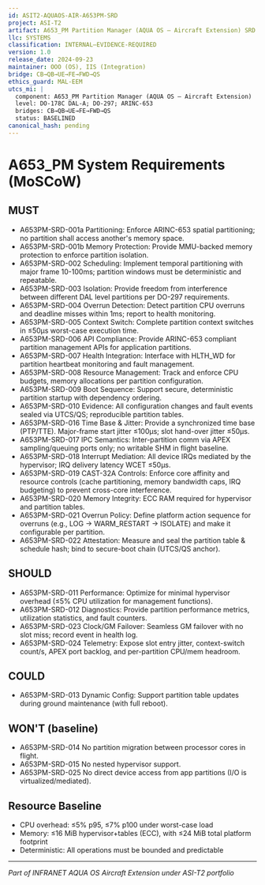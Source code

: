```yaml
---
id: ASIT2-AQUAOS-AIR-A653PM-SRD
project: ASI-T2
artifact: A653_PM Partition Manager (AQUA OS — Aircraft Extension) SRD
llc: SYSTEMS
classification: INTERNAL–EVIDENCE-REQUIRED
version: 1.0
release_date: 2024-09-23
maintainer: OOO (OS), IIS (Integration)
bridge: CB→QB→UE→FE→FWD→QS
ethics_guard: MAL-EEM
utcs_mi: |
  component: A653_PM Partition Manager (AQUA OS — Aircraft Extension)
  level: DO-178C DAL-A; DO-297; ARINC-653
  bridges: CB→QB→UE→FE→FWD→QS
  status: BASELINED
canonical_hash: pending
---
```


# A653_PM System Requirements (MoSCoW)

## MUST

- A653PM-SRD-001a Partitioning: Enforce ARINC-653 spatial partitioning; no partition shall access another's memory space.
- A653PM-SRD-001b Memory Protection: Provide MMU-backed memory protection to enforce partition isolation.
- A653PM-SRD-002 Scheduling: Implement temporal partitioning with major frame 10-100ms; partition windows must be deterministic and repeatable.
- A653PM-SRD-003 Isolation: Provide freedom from interference between different DAL level partitions per DO-297 requirements.
- A653PM-SRD-004 Overrun Detection: Detect partition CPU overruns and deadline misses within 1ms; report to health monitoring.
- A653PM-SRD-005 Context Switch: Complete partition context switches in ≤50μs worst-case execution time.
- A653PM-SRD-006 API Compliance: Provide ARINC-653 compliant partition management APIs for application partitions.
- A653PM-SRD-007 Health Integration: Interface with HLTH_WD for partition heartbeat monitoring and fault management.
- A653PM-SRD-008 Resource Management: Track and enforce CPU budgets, memory allocations per partition configuration.
- A653PM-SRD-009 Boot Sequence: Support secure, deterministic partition startup with dependency ordering.
- A653PM-SRD-010 Evidence: All configuration changes and fault events sealed via UTCS/QS; reproducible partition tables.
- A653PM-SRD-016 Time Base & Jitter: Provide a synchronized time base (PTP/TTE). Major-frame start jitter ≤100μs; slot hand-over jitter ≤50μs.
- A653PM-SRD-017 IPC Semantics: Inter-partition comm via APEX sampling/queuing ports only; no writable SHM in flight baseline.
- A653PM-SRD-018 Interrupt Mediation: All device IRQs mediated by the hypervisor; IRQ delivery latency WCET ≤50μs.
- A653PM-SRD-019 CAST-32A Controls: Enforce core affinity and resource controls (cache partitioning, memory bandwidth caps, IRQ budgeting) to prevent cross-core interference.
- A653PM-SRD-020 Memory Integrity: ECC RAM required for hypervisor and partition tables.
- A653PM-SRD-021 Overrun Policy: Define platform action sequence for overruns (e.g., LOG → WARM_RESTART → ISOLATE) and make it configurable per partition.
- A653PM-SRD-022 Attestation: Measure and seal the partition table & schedule hash; bind to secure-boot chain (UTCS/QS anchor).

## SHOULD

- A653PM-SRD-011 Performance: Optimize for minimal hypervisor overhead (≤5% CPU utilization for management functions).
- A653PM-SRD-012 Diagnostics: Provide partition performance metrics, utilization statistics, and fault counters.
- A653PM-SRD-023 Clock/GM Failover: Seamless GM failover with no slot miss; record event in health log.
- A653PM-SRD-024 Telemetry: Expose slot entry jitter, context-switch count/s, APEX port backlog, and per-partition CPU/mem headroom.

## COULD

- A653PM-SRD-013 Dynamic Config: Support partition table updates during ground maintenance (with full reboot).

## WON'T (baseline)

- A653PM-SRD-014 No partition migration between processor cores in flight.
- A653PM-SRD-015 No nested hypervisor support.
- A653PM-SRD-025 No direct device access from app partitions (I/O is virtualized/mediated).

## Resource Baseline

- CPU overhead: ≤5% p95, ≤7% p100 under worst-case load
- Memory: ≤16 MiB hypervisor+tables (ECC), with ≤24 MiB total platform footprint
- Deterministic: All operations must be bounded and predictable

---

*Part of INFRANET AQUA OS Aircraft Extension under ASI-T2 portfolio*